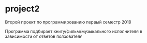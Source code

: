 # project2
Второй проект по программированию первый семестр 2019

Программа подбирает книгу/фильм/музыкального исполнителя в зависимости от ответов ползователя

